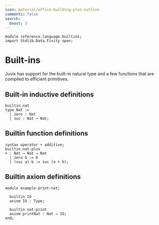 ```yaml
---
icon: material/office-building-plus-outline
comments: false
search:
  boost: 3
---
```


```juvix hide
module reference.language.builtins;
import Stdlib.Data.Fixity open;
```

# Built-ins

Juvix has support for the built-in natural type and a few functions that
are compiled to efficient primitives.

## Built-in inductive definitions

```juvix
builtin nat
type Nat :=
  | zero : Nat
  | suc : Nat → Nat;
```

## Builtin function definitions

```juvix
syntax operator + additive;
builtin nat-plus
+ : Nat → Nat → Nat
  | zero b := b
  | (suc a) b := suc (a + b);
```

## Builtin axiom definitions

```juvix extract-module-statements 
module example-print-nat;
  
  builtin IO
  axiom IO : Type;

  builtin nat-print
  axiom printNat : Nat → IO;
end;
```
